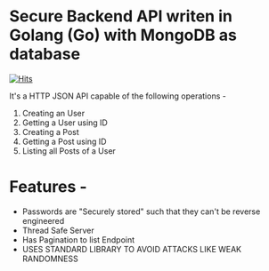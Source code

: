 # Secure Backend API writen in Golang (Go) with MongoDB as database
[![Hits](https://hits.seeyoufarm.com/api/count/incr/badge.svg?url=https%3A%2F%2Fgithub.com%2FAliasgarSabunwala%2FSM-Backend-API&count_bg=%23CA1D16&title_bg=%231219D9&icon=go.svg&icon_color=%23E7E7E7&title=API+VIEW&edge_flat=false)](https://hits.seeyoufarm.com)

 It's a HTTP JSON API capable of the following operations -
  1. Creating an User
  2. Getting a User using ID
  3. Creating a Post
  4. Getting a Post using ID
  5. Listing all Posts of a User

# Features -
- Passwords are "Securely stored" such that they can't be reverse engineered
- Thread Safe Server
- Has Pagination to list Endpoint 
- USES STANDARD LIBRARY TO AVOID ATTACKS LIKE WEAK RANDOMNESS
